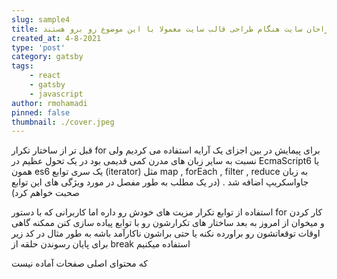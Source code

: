 ```yaml
---
slug: sample4
title: طراحان سایت هنگام طراحی قالب سایت معمولا با این موضوع رو برو هستند
created_at: 4-8-2021
type: 'post'
category: gatsby
tags: 
    - react
    - gatsby
    - javascript
author: rmohamadi
pinned: false
thumbnail: ./cover.jpeg
---
```


قبل تر از ساختار تکرار for برای پیمایش در بین اجزای یک آرایه استفاده می کردیم ولی نسبت به سایر زبان های مدرن کمی قدیمی بود در یک تحول عظیم در EcmaScript6 یا همون es6 یک سری توابع (iterator) مثل map , forEach , filter , reduce به زبان جاواسکریپ اضافه شد . (در یک مطلب به طور مفصل در مورد ویژگی های این توابع صحبت خواهم کرد)

استفاده از توابع تکرار مزیت های خودش رو داره اما کاربرانی که با دستور for کار کردن و میخوان از امروز به بعد ساختار های تکرارشون رو با توابع پیاده سازی کنن ممکنه گاهی اوقات توقعاتشون رو براورده نکنه یا حتی براشون ناکارآمد باشه به طور مثال در کد زیر برای پایان رسوندن حلقه از break استفاده میکنیم


 که محتوای اصلی صفحات آماده نیست